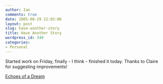 ```yaml
---
author: Ian
comments: true
date: 2005-08-29 22:03:00
layout: post
slug: have-another-story
title: Have Another Story
wordpress_id: 349
categories:
- Personal
---
```


Started work on Friday, finally - I think - finished it today.  Thanks to Claire for suggesting improvements!  

<a href="/fiction/echoes-of-a-dream">Echoes of a Dream</a>
